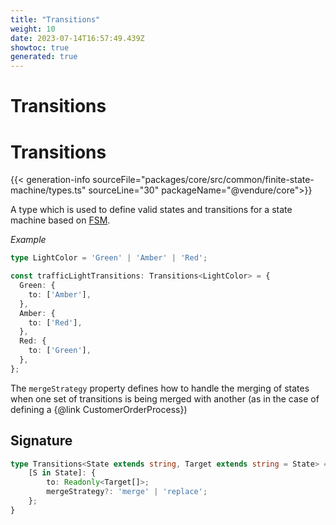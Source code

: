 ```yaml
---
title: "Transitions"
weight: 10
date: 2023-07-14T16:57:49.439Z
showtoc: true
generated: true
---
```

<!-- This file was generated from the Vendure source. Do not modify. Instead, re-run the "docs:build" script -->

# Transitions
<div class="symbol">


# Transitions

{{< generation-info sourceFile="packages/core/src/common/finite-state-machine/types.ts" sourceLine="30" packageName="@vendure/core">}}

A type which is used to define valid states and transitions for a state machine based
on <a href='/typescript-api/state-machine/fsm#fsm'>FSM</a>.

*Example*

```TypeScript
type LightColor = 'Green' | 'Amber' | 'Red';

const trafficLightTransitions: Transitions<LightColor> = {
  Green: {
    to: ['Amber'],
  },
  Amber: {
    to: ['Red'],
  },
  Red: {
    to: ['Green'],
  },
};
```

The `mergeStrategy` property defines how to handle the merging of states when one set of
transitions is being merged with another (as in the case of defining a {@link CustomerOrderProcess})

## Signature

```TypeScript
type Transitions<State extends string, Target extends string = State> = {
    [S in State]: {
        to: Readonly<Target[]>;
        mergeStrategy?: 'merge' | 'replace';
    };
}
```
</div>
